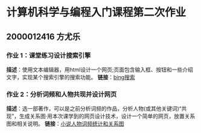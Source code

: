 # 计算机科学与编程入门课程第二次作业
## 2000012416 方尤乐
### 作业 1：课堂练习设计搜索引擎
**描述**：使用文本编辑器，用html设计一个网页;页面包含输入框、按钮和一些介绍文字，实现某个搜索引擎的搜索功能。
**链接**：[bing搜索](./hw2-1.html)

### 作业 2：分析词频和人物共现并设计网页
**描述**：选一部著作，可以是之前分析词频的作品，分析人物(或其他关键词)“共现”，生成关系图·用本次课学到的网页设计技术，设计一个简单的网页，放置关系图和相关说明。
**链接**：[小说人物词频统计和关系图](./hw2-2.html)